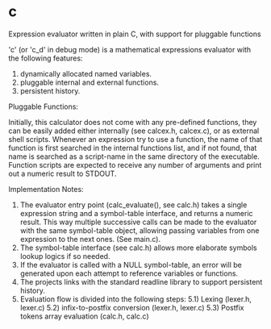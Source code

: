 # c
Expression evaluator written in plain C, with support for pluggable functions

'c' (or 'c_d' in debug mode) is a mathematical expressions evaluator with the following features:
1) dynamically allocated named variables.
2) pluggable internal and external functions.
3) persistent history.

Pluggable Functions:

  Initially, this calculator does not come with any pre-defined functions, they can be easily added either internally (see calcex.h, calcex.c), or as     external shell scripts. Whenever an expression try to use a function, the name of that function is first searched in the internal functions list, and if not found, that name is searched as a script-name in the same directory of the executable.
Function scripts are expected to receive any number of arguments and print out a numeric result to STDOUT.

Implementation Notes:

  1) The evaluator entry point (calc_evaluate(), see calc.h) takes a single expression string and a symbol-table interface, and returns a numeric result.
This way multiple successive calls can be made to the evaluator with the same symbol-table object, allowing passing variables from one expression to the next ones. (See main.c).
  2) The symbol-table interface (see calc.h) allows more elaborate symbols lookup logics if so needed.
  3) If the evaluator is called with a NULL symbol-table, an error will be generated upon each attempt to reference variables or functions.
  4) The projects links with the standard readline library to support persistent history.
  5) Evaluation flow is divided into the following steps:
    5.1) Lexing (lexer.h, lexer.c)
    5.2) infix-to-postfix conversion (lexer.h, lexer.c)
    5.3) Postfix tokens array evaluation (calc.h, calc.c)
  

